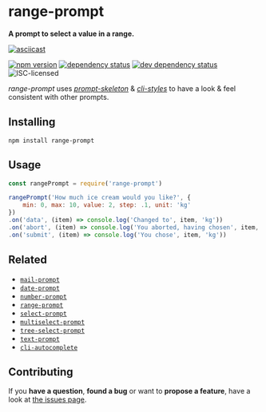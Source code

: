 # range-prompt

**A prompt to select a value in a range.**

[![asciicast](https://asciinema.org/a/92713.png)](https://asciinema.org/a/92713)

[![npm version](https://img.shields.io/npm/v/range-prompt.svg)](https://www.npmjs.com/package/range-prompt)
[![dependency status](https://img.shields.io/david/derhuerst/range-prompt.svg)](https://david-dm.org/derhuerst/range-prompt#info=dependencies)
[![dev dependency status](https://img.shields.io/david/dev/derhuerst/range-prompt.svg)](https://david-dm.org/derhuerst/range-prompt#info=devDependencies)
![ISC-licensed](https://img.shields.io/github/license/derhuerst/range-prompt.svg)

*range-prompt* uses [*prompt-skeleton*](https://github.com/derhuerst/prompt-skeleton) & [*cli-styles*](https://github.com/derhuerst/cli-styles) to have a look & feel consistent with other prompts.


## Installing

```
npm install range-prompt
```


## Usage

```js
const rangePrompt = require('range-prompt')

rangePrompt('How much ice cream would you like?', {
	min: 0, max: 10, value: 2, step: .1, unit: 'kg'
})
.on('data', (item) => console.log('Changed to', item, 'kg'))
.on('abort', (item) => console.log('You aborted, having chosen', item, 'kg'))
.on('submit', (item) => console.log('You chose', item, 'kg'))
```


## Related

- [`mail-prompt`](https://github.com/derhuerst/mail-prompt)
- [`date-prompt`](https://github.com/derhuerst/date-prompt)
- [`number-prompt`](https://github.com/derhuerst/number-prompt)
- [`range-prompt`](https://github.com/derhuerst/range-prompt)
- [`select-prompt`](https://github.com/derhuerst/select-prompt)
- [`multiselect-prompt`](https://github.com/derhuerst/multiselect-prompt)
- [`tree-select-prompt`](https://github.com/derhuerst/tree-select-prompt)
- [`text-prompt`](https://github.com/derhuerst/text-prompt)
- [`cli-autocomplete`](https://github.com/derhuerst/cli-autocomplete)


## Contributing

If you **have a question**, **found a bug** or want to **propose a feature**, have a look at [the issues page](https://github.com/derhuerst/range-prompt/issues).
